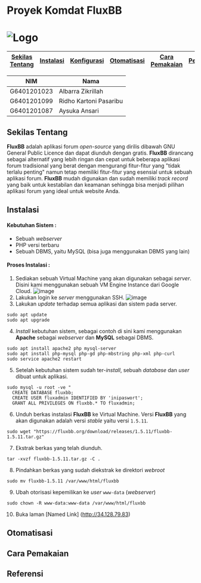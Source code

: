 # Proyek Komdat FluxBB
# ![Logo](http://fluxbb.org/files/images/logo_large.png)
[Sekilas Tentang](#sekilas-tentang) | [Instalasi](#instalasi) | [Konfigurasi](#konfigurasi) | [Otomatisasi](#otomatisasi) | [Cara Pemakaian](#cara-pemakaian) | [Pembahasan](#pembahasan) | [Referensi](#referensi)
:---:|:---:|:---:|:---:|:---:|:---:|:---:

| NIM | Nama | 
| ----- | ----- | 
| G6401201023 | Albarra Zikrillah |
| G6401201099 | Ridho Kartoni Pasaribu        |
| G6401201087 | Aysuka Ansari      |


## Sekilas Tentang
**FluxBB** adalah aplikasi forum _open-source_ yang dirilis dibawah GNU General Public Licence dan dapat diunduh dengan gratis. **FluxBB** dirancang sebagai alternatif yang lebih ringan dan cepat untuk beberapa aplikasi forum tradisional yang berat dengan mengurangi fitur-fitur yang "tidak terlalu penting" namun tetap memiliki fitur-fitur yang esensial untuk sebuah aplikasi forum. **FluxBB** mudah digunakan dan sudah memiliki _track record_ yang baik untuk kestabilan dan keamanan sehingga bisa menjadi pilihan aplikasi forum yang ideal untuk website Anda.

## Instalasi

#### Kebutuhan Sistem :
* Sebuah _webserver_
* PHP versi terbaru
* Sebuah DBMS, yaitu MySQL (bisa juga menggunakan DBMS yang lain)

#### Proses Instalasi :
1. Sediakan sebuah Virtual Machine yang akan digunakan sebagai _server_. Disini kami menggunakan sebuah VM Engine Instance dari Google Cloud.
![image](https://user-images.githubusercontent.com/99653989/196697873-ff9dea01-5ca5-42a9-92a3-d8256b265251.png)
2. Lakukan login ke _server_ menggunakan SSH.
![image](https://user-images.githubusercontent.com/99653989/196698169-6009ff6b-2cd9-4946-8e0a-8853f2aaeb8a.png)
3. Lakukan _update_ terhadap semua aplikasi dan sistem pada server.
```
sudo apt update
sudo apt upgrade
```
4. _Install_ kebutuhan sistem, sebagai contoh di sini kami menggunakan **Apache** sebagai _webserver_ dan **MySQL** sebagai DBMS.
```
sudo apt install apache2 php mysql-server
sudo apt install php-mysql php-gd php-mbstring php-xml php-curl
sudo service apache2 restart
```
5. Setelah kebutuhan sistem sudah ter-_install_, sebuah _database_ dan _user_ dibuat untuk aplikasi.
```
sudo mysql -u root -ve "
  CREATE DATABASE fluxbb;
  CREATE USER fluxadmin IDENTIFIED BY 'inipaswort';
  GRANT ALL PRIVILEGES ON fluxbb.* TO fluxadmin;
```
6. Unduh berkas instalasi **FluxBB** ke Virtual Machine. Versi **FluxBB** yang akan digunakan adalah versi _stable_ yaitu versi `1.5.11`.
```
sudo wget "https://fluxbb.org/download/releases/1.5.11/fluxbb-1.5.11.tar.gz"
```
7. Ekstrak berkas yang telah diunduh.
```
tar -xvzf fluxbb-1.5.11.tar.gz -C .
```
8. Pindahkan berkas yang sudah diekstrak ke direktori _webroot_
```
sudo mv fluxbb-1.5.11 /var/www/html/fluxbb
```
9. Ubah otorisasi kepemilikan ke _user_ `www-data` (_webserver_)
```
sudo chown -R www-data:www-data /var/www/html/fluxbb
```
10. Buka laman [Named Link] (http://34.128.79.83)
## Otomatisasi

## Cara Pemakaian

## Referensi
